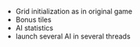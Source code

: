 * Grid initialization as in original game
* Bonus tiles
* AI statistics
* launch several AI in several threads
